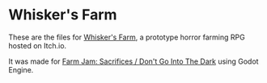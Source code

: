# Whisker's Farm

These are the files for [Whisker's Farm](https://jennydevs.itch.io/whiskers-farm), a prototype horror farming RPG hosted on Itch.io. 

It was made for [Farm Jam: Sacrifices / Don't Go Into The Dark](https://itch.io/jam/farm-jam-2025/rate/3365373) using Godot Engine.
